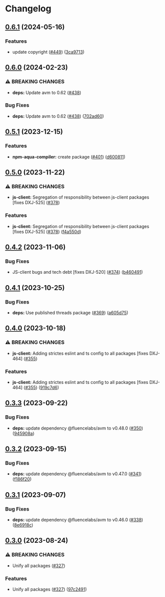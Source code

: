 # Changelog

## [0.6.1](https://github.com/fluencelabs/js-client/compare/marine-worker-v0.6.0...marine-worker-v0.6.1) (2024-05-16)


### Features

* update copyright ([#449](https://github.com/fluencelabs/js-client/issues/449)) ([3ca9713](https://github.com/fluencelabs/js-client/commit/3ca9713e45a49b24aa5cec773e2953debfeb4f4d))

## [0.6.0](https://github.com/fluencelabs/js-client/compare/marine-worker-v0.5.1...marine-worker-v0.6.0) (2024-02-23)


### ⚠ BREAKING CHANGES

* **deps:** Update avm to 0.62 ([#438](https://github.com/fluencelabs/js-client/issues/438))

### Bug Fixes

* **deps:** Update avm to 0.62 ([#438](https://github.com/fluencelabs/js-client/issues/438)) ([702ad60](https://github.com/fluencelabs/js-client/commit/702ad605a8e9217f66d3992f31ae8461283ff0b1))

## [0.5.1](https://github.com/fluencelabs/js-client/compare/marine-worker-v0.5.0...marine-worker-v0.5.1) (2023-12-15)


### Features

* **npm-aqua-compiler:** create package  ([#401](https://github.com/fluencelabs/js-client/issues/401)) ([d600811](https://github.com/fluencelabs/js-client/commit/d6008110cf0ecaf23a63cfef0bb3f786a6eb0937))

## [0.5.0](https://github.com/fluencelabs/js-client/compare/marine-worker-v0.4.2...marine-worker-v0.5.0) (2023-11-22)


### ⚠ BREAKING CHANGES

* **js-client:** Segregation of responsibility between js-client packages [fixes DXJ-525] ([#378](https://github.com/fluencelabs/js-client/issues/378))

### Features

* **js-client:** Segregation of responsibility between js-client packages [fixes DXJ-525] ([#378](https://github.com/fluencelabs/js-client/issues/378)) ([f4a550d](https://github.com/fluencelabs/js-client/commit/f4a550dd226846dfc2ade1ccc35a286dc3be2fed))

## [0.4.2](https://github.com/fluencelabs/js-client/compare/marine-worker-v0.4.1...marine-worker-v0.4.2) (2023-11-06)


### Bug Fixes

* JS-client bugs and tech debt [fixes DXJ-520] ([#374](https://github.com/fluencelabs/js-client/issues/374)) ([b460491](https://github.com/fluencelabs/js-client/commit/b460491fbd0d07e3507a6c70f162014580c6d6da))

## [0.4.1](https://github.com/fluencelabs/js-client/compare/marine-worker-v0.4.0...marine-worker-v0.4.1) (2023-10-25)


### Bug Fixes

* **deps:** Use published threads package ([#369](https://github.com/fluencelabs/js-client/issues/369)) ([a605d75](https://github.com/fluencelabs/js-client/commit/a605d757f9ddf0cb9cb98ef30a88d1c696de3c89))

## [0.4.0](https://github.com/fluencelabs/js-client/compare/marine-worker-v0.3.3...marine-worker-v0.4.0) (2023-10-18)


### ⚠ BREAKING CHANGES

* **js-client:** Adding strictes eslint and ts config to all packages [fixes DXJ-464] ([#355](https://github.com/fluencelabs/js-client/issues/355))

### Features

* **js-client:** Adding strictes eslint and ts config to all packages [fixes DXJ-464] ([#355](https://github.com/fluencelabs/js-client/issues/355)) ([919c7d6](https://github.com/fluencelabs/js-client/commit/919c7d6ea1e9c153ff7a367873c85fb36624125d))

## [0.3.3](https://github.com/fluencelabs/js-client/compare/marine-worker-v0.3.2...marine-worker-v0.3.3) (2023-09-22)

### Bug Fixes

- **deps:** update dependency @fluencelabs/avm to v0.48.0 ([#350](https://github.com/fluencelabs/js-client/issues/350)) ([945908a](https://github.com/fluencelabs/js-client/commit/945908a992976f2ad953bcaa3918741f890ffeeb))

## [0.3.2](https://github.com/fluencelabs/js-client/compare/marine-worker-v0.3.1...marine-worker-v0.3.2) (2023-09-15)

### Bug Fixes

- **deps:** update dependency @fluencelabs/avm to v0.47.0 ([#341](https://github.com/fluencelabs/js-client/issues/341)) ([f186f20](https://github.com/fluencelabs/js-client/commit/f186f209366c29f12e6677e03564ee2fa14b51ae))

## [0.3.1](https://github.com/fluencelabs/js-client/compare/marine-worker-v0.3.0...marine-worker-v0.3.1) (2023-09-07)

### Bug Fixes

- **deps:** update dependency @fluencelabs/avm to v0.46.0 ([#338](https://github.com/fluencelabs/js-client/issues/338)) ([8e6918c](https://github.com/fluencelabs/js-client/commit/8e6918c4da5bc4cdfe1c840312f477d782d9ca20))

## [0.3.0](https://github.com/fluencelabs/js-client/compare/marine-worker-v0.2.10...marine-worker-v0.3.0) (2023-08-24)

### ⚠ BREAKING CHANGES

- Unify all packages ([#327](https://github.com/fluencelabs/js-client/issues/327))

### Features

- Unify all packages ([#327](https://github.com/fluencelabs/js-client/issues/327)) ([97c2491](https://github.com/fluencelabs/js-client/commit/97c24918d84b34e7ac58337838dc8343cbd44b19))
